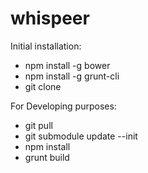 whispeer
========

Initial installation:

* npm install -g bower
* npm install -g grunt-cli
* git clone <repo-url>

For Developing purposes:

* git pull
* git submodule update --init
* npm install
* grunt build
